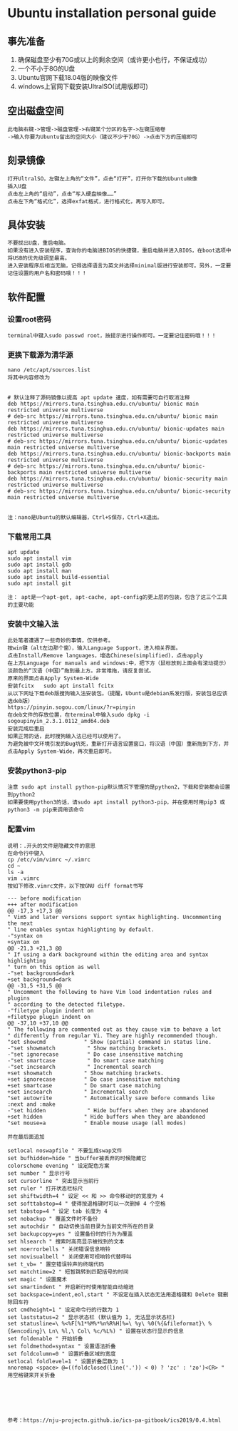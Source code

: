 # Ubuntu installation personal guide

## 事先准备
1. 确保磁盘至少有70G或以上的剩余空间（或许更小也行，不保证成功）
2. 一个不小于8G的U盘
3. Ubuntu官网下载18.04版的映像文件
4. windows上官网下载安装UltralSO(试用版即可)

## 空出磁盘空间
    此电脑右键->管理->磁盘管理->右键某个分区的名字->左键压缩卷
    ->输入你要为Ubuntu留出的空间大小（建议不少于70G）->点击下方的压缩即可

## 刻录镜像
    打开UltralSO，左键左上角的“文件”，点击“打开”，打开你下载的Ubuntu映像
    插入U盘
    点击左上角的“启动”，点击“写入硬盘映像……”
    点击左下角“格式化”，选择exfat格式，进行格式化，再写入即可。

## 具体安装
    不要拔出U盘，重启电脑。
    如果没有进入安装程序，查询你的电脑进BIOS的快捷键，重启电脑并进入BIOS，在boot选项中将USB的优先级调至最高。
    进入安装程序后相当无脑，记得选择语言为英文并选择minimal版进行安装即可。另外，一定要记住设置的用户名和密码哦！！！

## 软件配置
### 设置root密码
    terminal中键入sudo passwd root，按提示进行操作即可。一定要记住密码哦！！！

### 更换下载源为清华源
    nano /etc/apt/sources.list
    将其中内容修改为
    

    # 默认注释了源码镜像以提高 apt update 速度，如有需要可自行取消注释
    deb https://mirrors.tuna.tsinghua.edu.cn/ubuntu/ bionic main restricted universe multiverse
    # deb-src https://mirrors.tuna.tsinghua.edu.cn/ubuntu/ bionic main restricted universe multiverse
    deb https://mirrors.tuna.tsinghua.edu.cn/ubuntu/ bionic-updates main restricted universe multiverse
    # deb-src https://mirrors.tuna.tsinghua.edu.cn/ubuntu/ bionic-updates main restricted universe multiverse
    deb https://mirrors.tuna.tsinghua.edu.cn/ubuntu/ bionic-backports main restricted universe multiverse
    # deb-src https://mirrors.tuna.tsinghua.edu.cn/ubuntu/ bionic-backports main restricted universe multiverse
    deb https://mirrors.tuna.tsinghua.edu.cn/ubuntu/ bionic-security main restricted universe multiverse
    # deb-src https://mirrors.tuna.tsinghua.edu.cn/ubuntu/ bionic-security main restricted universe multiverse


    注：nano是Ubuntu的默认编辑器，Ctrl+S保存，Ctrl+X退出。

### 下载常用工具
    apt update
    sudo apt install vim
    sudo apt install gdb
    sudo apt install man
    sudo apt install build-essential
    sudo apt install git

    注： apt是一个apt-get, apt-cache, apt-config的更上层的包装，包含了这三个工具的主要功能

### 安装中文输入法
    此处笔者遭遇了一些奇妙的事情，仅供参考。
    按win键（alt左边那个窗），输入Language Support，进入相关界面。
    点击Install/Remove languages，增选Chinese(simplified)，点击apply
    在上方Language for manuals and windows:中，把下方（鼠标放到上面会有滚动提示）淡颜色的“汉语（中国）”拖到最上方。非常难拖，请反复尝试。
    原来的界面点击Apply System-Wide
    安装fcitx   sudo apt install fcitx
    从以下网址下载deb版搜狗输入法安装包。（提醒，Ubuntu是debian系发行版，安装包总应该选deb版）
    https://pinyin.sogou.com/linux/?r=pinyin
    在deb文件的存放位置，在terminal中输入sudo dpkg -i sogoupinyin_2.3.1.0112_amd64.deb
    安装完成后重启
    如果正常的话，此时搜狗输入法已经可以使用了。    
    为避免被中文环境引发的Bug坑死，重新打开语言设置窗口，将汉语（中国）重新拖到下方，并点击Apply System-Wide，再次重启即可。


### 安装python3-pip
    注意 sudo apt install python-pip默认情况下管理的是python2，下载和安装都会设置到python2
    如果要使用python3的话，请sudo apt install python3-pip，并在使用时用pip3 或 python3 -m pip来调用该命令

### 配置vim
    说明：.开头的文件是隐藏文件的意思
    在命令行中键入
    cp /etc/vim/vimrc ~/.vimrc
    cd ~
    ls -a
    vim .vimrc
    按如下修改.vimrc文件，以下按GNU diff format书写

    --- before modification
    +++ after modification
    @@ -17,3 +17,3 @@
    " Vim5 and later versions support syntax highlighting. Uncommenting the next
    " line enables syntax highlighting by default.
    -"syntax on
    +syntax on
    @@ -21,3 +21,3 @@
    " If using a dark background within the editing area and syntax highlighting
    " turn on this option as well
    -"set background=dark
    +set background=dark
    @@ -31,5 +31,5 @@
    " Uncomment the following to have Vim load indentation rules and plugins
    " according to the detected filetype.
    -"filetype plugin indent on
    +filetype plugin indent on
    @@ -37,10 +37,10 @@
    " The following are commented out as they cause vim to behave a lot
    " differently from regular Vi. They are highly recommended though.
    "set showcmd            " Show (partial) command in status line.
    -"set showmatch          " Show matching brackets.
    -"set ignorecase         " Do case insensitive matching
    -"set smartcase          " Do smart case matching
    -"set incsearch          " Incremental search
    +set showmatch          " Show matching brackets.
    +set ignorecase         " Do case insensitive matching
    +set smartcase          " Do smart case matching
    +set incsearch          " Incremental search
    "set autowrite          " Automatically save before commands like :next and :make
    -"set hidden             " Hide buffers when they are abandoned
    +set hidden             " Hide buffers when they are abandoned
    "set mouse=a            " Enable mouse usage (all modes)   

    并在最后面追加

    setlocal noswapfile " 不要生成swap文件
    set bufhidden=hide " 当buffer被丢弃的时候隐藏它
    colorscheme evening " 设定配色方案
    set number " 显示行号
    set cursorline " 突出显示当前行
    set ruler " 打开状态栏标尺
    set shiftwidth=4 " 设定 << 和 >> 命令移动时的宽度为 4
    set softtabstop=4 " 使得按退格键时可以一次删掉 4 个空格
    set tabstop=4 " 设定 tab 长度为 4
    set nobackup " 覆盖文件时不备份
    set autochdir " 自动切换当前目录为当前文件所在的目录
    set backupcopy=yes " 设置备份时的行为为覆盖
    set hlsearch " 搜索时高亮显示被找到的文本
    set noerrorbells " 关闭错误信息响铃
    set novisualbell " 关闭使用可视响铃代替呼叫
    set t_vb= " 置空错误铃声的终端代码
    set matchtime=2 " 短暂跳转到匹配括号的时间
    set magic " 设置魔术
    set smartindent " 开启新行时使用智能自动缩进
    set backspace=indent,eol,start " 不设定在插入状态无法用退格键和 Delete 键删除回车符
    set cmdheight=1 " 设定命令行的行数为 1
    set laststatus=2 " 显示状态栏 (默认值为 1, 无法显示状态栏)
    set statusline=\ %<%F[%1*%M%*%n%R%H]%=\ %y\ %0(%{&fileformat}\ %{&encoding}\ Ln\ %l,\ Col\ %c/%L%) " 设置在状态行显示的信息
    set foldenable " 开始折叠
    set foldmethod=syntax " 设置语法折叠
    set foldcolumn=0 " 设置折叠区域的宽度
    setlocal foldlevel=1 " 设置折叠层数为 1
    nnoremap <space> @=((foldclosed(line('.')) < 0) ? 'zc' : 'zo')<CR> " 用空格键来开关折叠




    
    
    参考：https://nju-projectn.github.io/ics-pa-gitbook/ics2019/0.4.html
